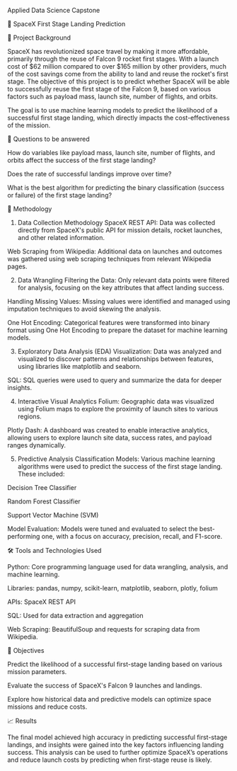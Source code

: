 Applied Data Science Capstone

🚀 SpaceX First Stage Landing Prediction

📄 Project Background

SpaceX has revolutionized space travel by making it more affordable, primarily through the reuse of Falcon 9 rocket first stages. With a launch cost of $62 million compared to over $165 million by other providers, much of the cost savings come from the ability to land and reuse the rocket's first stage. The objective of this project is to predict whether SpaceX will be able to successfully reuse the first stage of the Falcon 9, based on various factors such as payload mass, launch site, number of flights, and orbits.

The goal is to use machine learning models to predict the likelihood of a successful first stage landing, which directly impacts the cost-effectiveness of the mission.

📄 Questions to be answered

How do variables like payload mass, launch site, number of flights, and orbits affect the success of the first stage landing?

Does the rate of successful landings improve over time?

What is the best algorithm for predicting the binary classification (success or failure) of the first stage landing?

📄 Methodology

1. Data Collection Methodology
   SpaceX REST API: Data was collected directly from SpaceX's public API for mission details, rocket launches, and other related information.

Web Scraping from Wikipedia: Additional data on launches and outcomes was gathered using web scraping techniques from relevant Wikipedia pages.

2. Data Wrangling
   Filtering the Data: Only relevant data points were filtered for analysis, focusing on the key attributes that affect landing success.

Handling Missing Values: Missing values were identified and managed using imputation techniques to avoid skewing the analysis.

One Hot Encoding: Categorical features were transformed into binary format using One Hot Encoding to prepare the dataset for machine learning models.

3. Exploratory Data Analysis (EDA)
   Visualization: Data was analyzed and visualized to discover patterns and relationships between features, using libraries like matplotlib and seaborn.

SQL: SQL queries were used to query and summarize the data for deeper insights.

4. Interactive Visual Analytics
   Folium: Geographic data was visualized using Folium maps to explore the proximity of launch sites to various regions.

Plotly Dash: A dashboard was created to enable interactive analytics, allowing users to explore launch site data, success rates, and payload ranges dynamically.

5. Predictive Analysis
   Classification Models: Various machine learning algorithms were used to predict the success of the first stage landing. These included:

Decision Tree Classifier

Random Forest Classifier

Support Vector Machine (SVM)

Model Evaluation: Models were tuned and evaluated to select the best-performing one, with a focus on accuracy, precision, recall, and F1-score.

🛠 Tools and Technologies Used

Python: Core programming language used for data wrangling, analysis, and machine learning.

Libraries: pandas, numpy, scikit-learn, matplotlib, seaborn, plotly, folium

APIs: SpaceX REST API

SQL: Used for data extraction and aggregation

Web Scraping: BeautifulSoup and requests for scraping data from Wikipedia.

🎯 Objectives

Predict the likelihood of a successful first-stage landing based on various mission parameters.

Evaluate the success of SpaceX's Falcon 9 launches and landings.

Explore how historical data and predictive models can optimize space missions and reduce costs.

📈 Results

The final model achieved high accuracy in predicting successful first-stage landings, and insights were gained into the key factors influencing landing success. This analysis can be used to further optimize SpaceX’s operations and reduce launch costs by predicting when first-stage reuse is likely.
